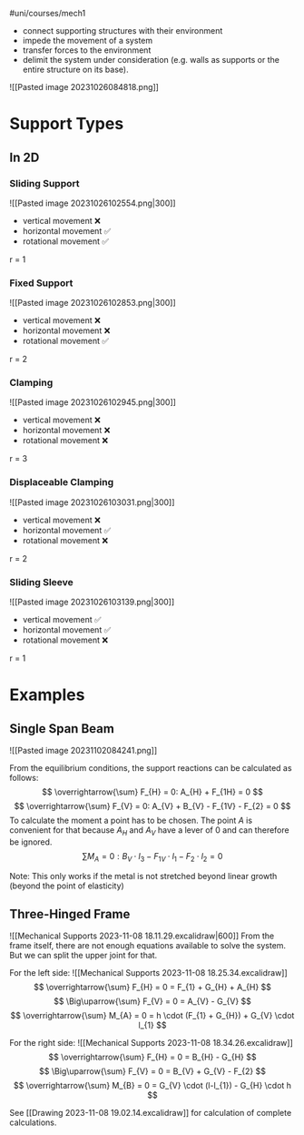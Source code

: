 #uni/courses/mech1 

- connect supporting structures with their environment
- impede the movement of a system
- transfer forces to the environment
- delimit the system under consideration (e.g. walls as supports or the entire structure on its base).

![[Pasted image 20231026084818.png]]

# Support Types

## In 2D

### Sliding Support

![[Pasted image 20231026102554.png|300]]

- vertical movement ❌
- horizontal movement ✅
- rotational movement ✅

r = 1

### Fixed Support

![[Pasted image 20231026102853.png|300]]

- vertical movement ❌
- horizontal movement ❌
- rotational movement ✅

r = 2

### Clamping

![[Pasted image 20231026102945.png|300]]

- vertical movement ❌
- horizontal movement ❌
- rotational movement ❌

r = 3

### Displaceable Clamping

![[Pasted image 20231026103031.png|300]]
- vertical movement ❌
- horizontal movement ✅
- rotational movement ❌

r = 2

### Sliding Sleeve

![[Pasted image 20231026103139.png|300]]
- vertical movement ✅
- horizontal movement ✅
- rotational movement ❌

r = 1

# Examples

## Single Span Beam

![[Pasted image 20231102084241.png]]

From the equilibrium conditions, the support reactions can be calculated as follows:
$$
\overrightarrow{\sum} F_{H} = 0: A_{H} + F_{1H} = 0
$$
$$
\overrightarrow{\sum} F_{V} = 0: A_{V} + B_{V} - F_{1V} - F_{2} = 0
$$
To calculate the moment a point has to be chosen. The point $A$ is convenient for that because $A_H$ and $A_V$ have a lever of $0$ and can therefore be ignored.
$$
\sum M_{A} = 0: B_{V} \cdot l_{3} - F_{1V} \cdot l_{1}  - F_{2} \cdot l_{2} = 0
$$

Note: This only works if the metal is not stretched beyond linear growth (beyond the point of elasticity)

## Three-Hinged Frame

![[Mechanical Supports 2023-11-08 18.11.29.excalidraw|600]]
From the frame itself, there are not enough equations available to solve the system. But we can split the upper joint for that.

For the left side:
![[Mechanical Supports 2023-11-08 18.25.34.excalidraw]]
$$
\overrightarrow{\sum} F_{H} = 0 = F_{1} + G_{H} + A_{H}
$$
$$
\Big\uparrow{\sum} F_{V} = 0 = A_{V} - G_{V}
$$
$$
\overrightarrow{\sum} M_{A} = 0 = h \cdot (F_{1} + G_{H}) + G_{V} \cdot l_{1} 
$$

For the right side:
![[Mechanical Supports 2023-11-08 18.34.26.excalidraw]]
$$
\overrightarrow{\sum} F_{H} = 0 = B_{H} - G_{H}
$$
$$
\Big\uparrow{\sum} F_{V} = 0 = B_{V} + G_{V} - F_{2}
$$
$$
\overrightarrow{\sum} M_{B} = 0 = G_{V} \cdot (l-l_{1}) - G_{H} \cdot h
$$

See [[Drawing 2023-11-08 19.02.14.excalidraw]] for calculation of complete calculations.